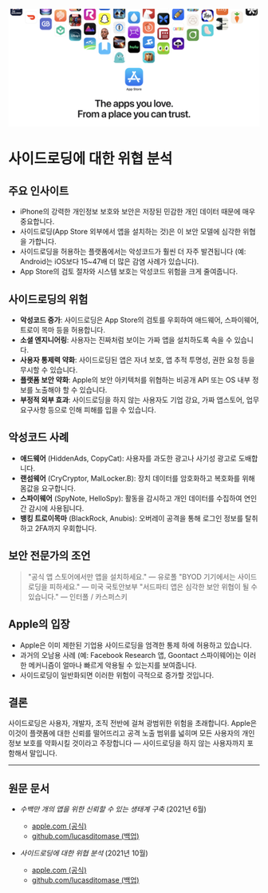 ![Banner](../assets/banner.png)

# 사이드로딩에 대한 위협 분석

## 주요 인사이트

- iPhone의 강력한 개인정보 보호와 보안은 저장된 민감한 개인 데이터 때문에 매우 중요합니다.
- 사이드로딩(App Store 외부에서 앱을 설치하는 것)은 이 보안 모델에 심각한 위협을 가합니다.
- 사이드로딩을 허용하는 플랫폼에서는 악성코드가 훨씬 더 자주 발견됩니다 (예: Android는 iOS보다 15~47배 더 많은 감염 사례가 있습니다).
- App Store의 검토 절차와 시스템 보호는 악성코드 위험을 크게 줄여줍니다.

## 사이드로딩의 위험

- **악성코드 증가**: 사이드로딩은 App Store의 검토를 우회하여 애드웨어, 스파이웨어, 트로이 목마 등을 허용합니다.
- **소셜 엔지니어링**: 사용자는 진짜처럼 보이는 가짜 앱을 설치하도록 속을 수 있습니다.
- **사용자 통제력 약화**: 사이드로딩된 앱은 자녀 보호, 앱 추적 투명성, 권한 요청 등을 무시할 수 있습니다.
- **플랫폼 보안 약화**: Apple의 보안 아키텍처를 위협하는 비공개 API 또는 OS 내부 정보를 노출해야 할 수 있습니다.
- **부정적 외부 효과**: 사이드로딩을 하지 않는 사용자도 기업 강요, 가짜 앱스토어, 업무 요구사항 등으로 인해 피해를 입을 수 있습니다.

## 악성코드 사례

- **애드웨어** (HiddenAds, CopyCat): 사용자를 과도한 광고나 사기성 광고로 도배합니다.
- **랜섬웨어** (CryCryptor, MalLocker.B): 장치 데이터를 암호화하고 복호화를 위해 몸값을 요구합니다.
- **스파이웨어** (SpyNote, HelloSpy): 활동을 감시하고 개인 데이터를 수집하여 연인 간 감시에 사용됩니다.
- **뱅킹 트로이목마** (BlackRock, Anubis): 오버레이 공격을 통해 로그인 정보를 탈취하고 2FA까지 우회합니다.

## 보안 전문가의 조언

> "공식 앱 스토어에서만 앱을 설치하세요." — 유로폴
> "BYOD 기기에서는 사이드로딩을 피하세요." — 미국 국토안보부
> "서드파티 앱은 심각한 보안 위협이 될 수 있습니다." — 인터폴 / 카스퍼스키

## Apple의 입장

- Apple은 이미 제한된 기업용 사이드로딩을 엄격한 통제 하에 허용하고 있습니다.
- 과거의 오남용 사례 (예: Facebook Research 앱, Goontact 스파이웨어)는 이러한 메커니즘이 얼마나 빠르게 악용될 수 있는지를 보여줍니다.
- 사이드로딩이 일반화되면 이러한 위험이 극적으로 증가할 것입니다.

## 결론

사이드로딩은 사용자, 개발자, 조직 전반에 걸쳐 광범위한 위험을 초래합니다. Apple은 이것이 플랫폼에 대한 신뢰를 떨어뜨리고 공격 노출 범위를 넓히며 모든 사용자의 개인정보 보호를 약화시킬 것이라고 주장합니다 — 사이드로딩을 하지 않는 사용자까지 포함해서 말입니다.

---

## 원문 문서

- *수백만 개의 앱을 위한 신뢰할 수 있는 생태계 구축* (2021년 6월)
  -  [apple.com (공식)](https://www.apple.com/privacy/docs/Building_a_Trusted_Ecosystem_for_Millions_of_Apps.pdf)
  -  [github.com/lucasditomase (백업)](https://github.com/lucasditomase/app-restrictions/blob/main/summary.pdf)

- *사이드로딩에 대한 위협 분석* (2021년 10월)
  -  [apple.com (공식)](https://www.apple.com/privacy/docs/Building_a_Trusted_Ecosystem_for_Millions_of_Apps_A_Threat_Analysis_of_Sideloading.pdf)
  -  [github.com/lucasditomase (백업)](https://github.com/lucasditomase/app-restrictions/blob/main/threat-analysis.pdf)
